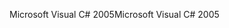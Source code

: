 <span data-ttu-id="373d6-101">Microsoft Visual C# 2005</span><span class="sxs-lookup"><span data-stu-id="373d6-101">Microsoft Visual C# 2005</span></span>